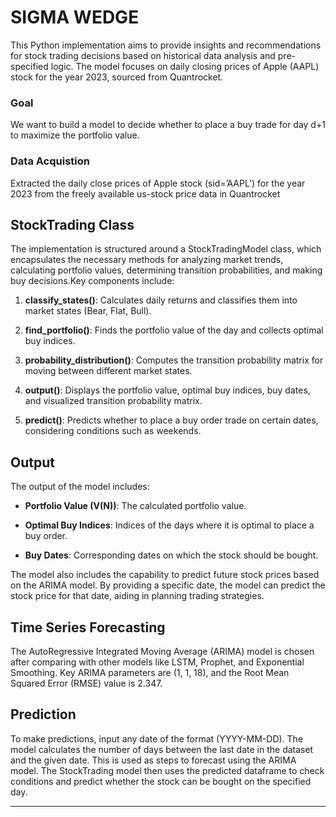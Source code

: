 # SIGMA WEDGE

This Python implementation aims to provide insights and recommendations for stock trading decisions based on historical data analysis and pre-specified logic. The model focuses on daily closing prices of Apple (AAPL) stock for the year 2023, sourced from Quantrocket.

### Goal

We want to build a model to decide whether to place a buy trade for day d+1 to maximize the portfolio value.

### Data Acquistion

Extracted the daily close prices of Apple stock (sid=’AAPL’) for the year 2023 from the freely available us-stock price data in Quantrocket

## StockTrading Class

The implementation is structured around a StockTradingModel class, which encapsulates the necessary methods for analyzing market trends, calculating portfolio values, determining transition probabilities, and making buy decisions.Key components include:

1. **classify_states()**: Calculates daily returns and classifies them into market states (Bear, Flat, Bull).

2. **find_portfolio()**: Finds the portfolio value of the day and collects optimal buy indices.

3. **probability_distribution()**: Computes the transition probability matrix for moving between different market states.

4. **output()**: Displays the portfolio value, optimal buy indices, buy dates, and visualized transition probability matrix.

5. **predict()**: Predicts whether to place a buy order trade on certain dates, considering conditions such as weekends.

## Output

The output of the model includes:

- **Portfolio Value (V(N))**: The calculated portfolio value.

- **Optimal Buy Indices**: Indices of the days where it is optimal to place a buy order.

- **Buy Dates**: Corresponding dates on which the stock should be bought.
  
The model also includes the capability to predict future stock prices based on the ARIMA model. By providing a specific date, the model can predict the stock price for that date, aiding in planning trading strategies.

## Time Series Forecasting

The AutoRegressive Integrated Moving Average (ARIMA) model is chosen after comparing with other models like LSTM, Prophet, and Exponential Smoothing. Key ARIMA parameters are (1, 1, 18), and the Root Mean Squared Error (RMSE) value is 2.347.

## Prediction

To make predictions, input any date of the format (YYYY-MM-DD). The model calculates the number of days between the last date in the dataset and the given date. This is used as steps to forecast using the ARIMA model. The StockTrading model then uses the predicted dataframe to check conditions and predict whether the stock can be bought on the specified day.

---

